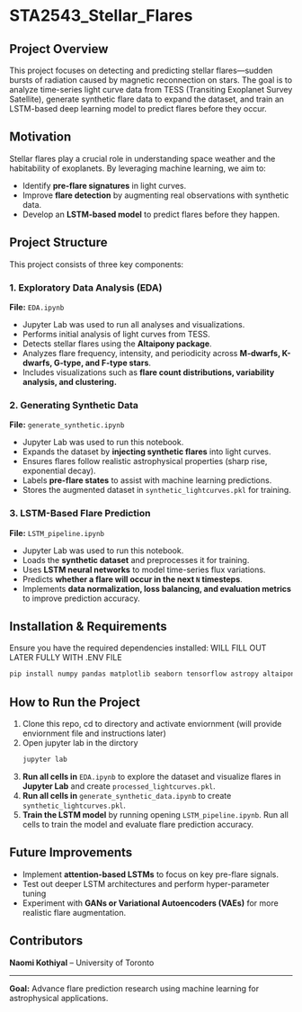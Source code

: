 # STA2543_Stellar_Flares

## Project Overview

This project focuses on detecting and predicting stellar flares—sudden bursts of radiation caused by magnetic reconnection on stars. The goal is to analyze time-series light curve data from TESS (Transiting Exoplanet Survey Satellite), generate synthetic flare data to expand the dataset, and train an LSTM-based deep learning model to predict flares before they occur.

## Motivation

Stellar flares play a crucial role in understanding space weather and the habitability of exoplanets. By leveraging machine learning, we aim to:

- Identify **pre-flare signatures** in light curves.
- Improve **flare detection** by augmenting real observations with synthetic data.
- Develop an **LSTM-based model** to predict flares before they happen.

## Project Structure

This project consists of three key components:

### 1. Exploratory Data Analysis (EDA)

**File:** `EDA.ipynb`

- Jupyter Lab was used to run all analyses and visualizations.
- Performs initial analysis of light curves from TESS.
- Detects stellar flares using the **Altaipony package**.
- Analyzes flare frequency, intensity, and periodicity across **M-dwarfs, K-dwarfs, G-type, and F-type stars**.
- Includes visualizations such as **flare count distributions, variability analysis, and clustering.**

### 2. Generating Synthetic Data

**File:** `generate_synthetic.ipynb`

- Jupyter Lab was used to run this notebook.
- Expands the dataset by **injecting synthetic flares** into light curves.
- Ensures flares follow realistic astrophysical properties (sharp rise, exponential decay).
- Labels **pre-flare states** to assist with machine learning predictions.
- Stores the augmented dataset in `synthetic_lightcurves.pkl` for training.

### 3. LSTM-Based Flare Prediction

**File:** `LSTM_pipeline.ipynb`

- Jupyter Lab was used to run this notebook.
- Loads the **synthetic dataset** and preprocesses it for training.
- Uses **LSTM neural networks** to model time-series flux variations.
- Predicts **whether a flare will occur in the next `N` timesteps**.
- Implements **data normalization, loss balancing, and evaluation metrics** to improve prediction accuracy.

## Installation & Requirements

Ensure you have the required dependencies installed: WILL FILL OUT LATER FULLY WITH .ENV FILE

```bash
pip install numpy pandas matplotlib seaborn tensorflow astropy altaipony
```

## How to Run the Project

1. Clone this repo, cd to directory and activate enviornment (will provide enviornment file and instructions later)
2. Open jupyter lab in the dirctory
    ```bash
   jupyter lab
   ```
4. **Run all cells in** `EDA.ipynb` to explore the dataset and visualize flares in **Jupyter Lab** and create `processed_lightcurves.pkl`.
5. **Run all cells in** `generate_synthetic_data.ipynb` to create `synthetic_lightcurves.pkl`.
6. **Train the LSTM model** by running opening `LSTM_pipeline.ipynb`. Run all cells to train the model and evaluate flare prediction accuracy.

## Future Improvements

- Implement **attention-based LSTMs** to focus on key pre-flare signals.
- Test out deeper LSTM architectures and perform hyper-parameter tuning
- Experiment with **GANs or Variational Autoencoders (VAEs)** for more realistic flare augmentation.

## Contributors

**Naomi Kothiyal** – University of Toronto

---

**Goal:** Advance flare prediction research using machine learning for astrophysical applications.

